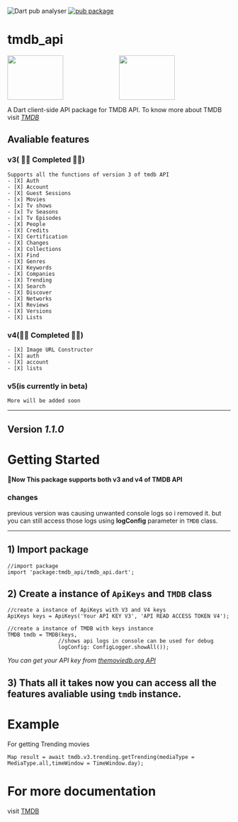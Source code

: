![Dart pub analyser](https://github.com/Arunnaidu3470/tmdb_api/workflows/Dart%20pub%20analyser/badge.svg?branch=master)
[![pub package](https://img.shields.io/pub/v/tmdb_api?color=dark%20green&include_prereleases&label=pub%20package&logo=dart)](https://pub.dartlang.org/packages/tmdb_api)

# tmdb_api
<img src="https://www.themoviedb.org/assets/2/v4/logos/v2/blue_square_2-d537fb228cf3ded904ef09b136fe3fec72548ebc1fea3fbbd1ad9e36364db38b.svg" height=100px width="50%"><img src="https://dart.dev/assets/shared/dart/logo+text/horizontal/white-e71fb382ad5229792cc704b3ee7a88f8013e986d6e34f0956d89c453b454d0a5.svg" height="100px" width="50%">

A Dart client-side API package for TMDB API.
To know more about TMDB visit [*TMDB*](https://www.themoviedb.org/)

## Avaliable features 
### v3( 🎊✨ Completed 🎉🎉)
    Supports all the functions of version 3 of tmdb API
    - [X] Auth
    - [X] Account
    - [X] Guest Sessions
    - [x] Movies
    - [x] Tv shows
    - [x] Tv Seasons
    - [x] Tv Episodes 
    - [X] People
    - [X] Credits
    - [X] Certification
    - [X] Changes
    - [X] Collections
    - [X] Find
    - [X] Genres
    - [X] Keywords
    - [X] Companies
    - [X] Trending
    - [X] Search
    - [X] Discover
    - [X] Networks
    - [X] Reviews
    - [X] Versions
    - [X] Lists
    
### v4(🎊✨ Completed 🎉🎉)
    - [X] Image URL Constructor
    - [X] auth
    - [X] account
    - [X] lists

### v5(is currently in beta)  
`More will be added soon`

---
**Version *1.1.0***
---
# Getting Started

**🎉Now This package supports both v3 and v4 of TMDB API**

### changes
previous version was causing unwanted console logs so i removed it.
but you can still access those logs using **logConfig** parameter in `TMDB` class.

---
## 1) Import package
```
//import package
import 'package:tmdb_api/tmdb_api.dart';
```

## 2) Create a instance of `ApiKeys` and `TMDB` class
```
//create a instance of ApiKeys with V3 and V4 keys
ApiKeys keys = ApiKeys('Your API KEY V3', 'API READ ACCESS TOKEN V4');

//create a instance of TMDB with keys instance
TMDB tmdb = TMDB(keys,
                //shows api logs in console can be used for debug
                logConfig: ConfigLogger.showAll());
```

*You can get your API key from [themoviedb.org API](https://www.themoviedb.org/settings/api)*

## 3) Thats all it takes now you can access all the features avaliable using `tmdb` instance.

# Example

For getting Trending movies 
```
Map result = await tmdb.v3.trending.getTrending(mediaType = MediaType.all,timeWindow = TimeWindow.day);

```

# For more documentation
visit [TMDB](https://developers.themoviedb.org/3/getting-started/introduction)